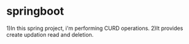 # springboot
1)In this spring project, i'm performing CURD operations.
2)It provides create updation read and deletion.
